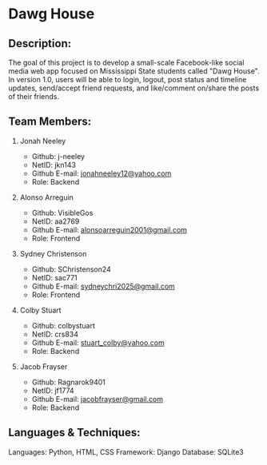 # Dawg House

## Description:
  The goal of this project is to develop a small-scale Facebook-like social media web app focused on Mississippi State students called "Dawg House".
  In version 1.0, users will be able to login, logout, post status and timeline updates, send/accept friend requests, and like/comment on/share the posts of their friends. 

## Team Members:
1. Jonah Neeley 
   - Github: j-neeley
   - NetID: jkn143
   - Github E-mail: jonahneeley12@yahoo.com
   - Role: Backend
     
2. Alonso Arreguin 
   - Github: VisibleGos
   - NetID: aa2769
   - Github E-mail: alonsoarreguin2001@gmail.com
   - Role: Frontend
     
3. Sydney Christenson 
    - Github: SChristenson24
    - NetID: sac771
    - Github E-mail: sydneychri2025@gmail.com
    - Role: Frontend
    
4. Colby Stuart 
    - Github: colbystuart
    - NetID: crs834
    - Github E-mail: stuart_colby@yahoo.com
    - Role: Backend
    
5. Jacob Frayser 
    - Github: Ragnarok9401
    - NetID: jf1774
    - Github E-mail: jacobfrayser@gmail.com
    - Role: Backend

## Languages & Techniques:
  Languages: Python, HTML, CSS 
  Framework: Django 
  Database: SQLite3 
